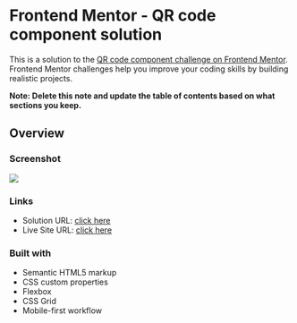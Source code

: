 # Frontend Mentor - QR code component solution

This is a solution to the [QR code component challenge on Frontend Mentor](https://www.frontendmentor.io/challenges/qr-code-component-iux_sIO_H). Frontend Mentor challenges help you improve your coding skills by building realistic projects. 

**Note: Delete this note and update the table of contents based on what sections you keep.**

## Overview

### Screenshot

![](https://res.cloudinary.com/dz209s6jk/image/upload/f_auto,q_auto,w_900/Challenges/lzfaukzhigbavv5sc26b.jpg)

### Links

- Solution URL: [click here](https://www.frontendmentor.io/solutions/qr-code-component-u9MpEW-vvN)
- Live Site URL: [click here]([https://your-live-site-url.com](https://worldofvarun.github.io/frontendmentor/qr-code-components/index.html))

### Built with

- Semantic HTML5 markup
- CSS custom properties
- Flexbox
- CSS Grid
- Mobile-first workflow
